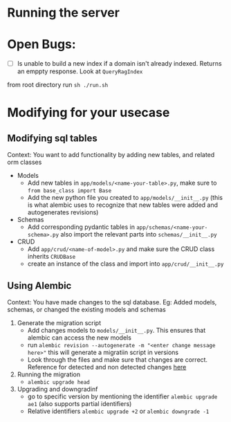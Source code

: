 # Running the server

# Open Bugs:

- [ ] Is unable to build a new index if a domain isn't already indexed. Returns an emppty response. Look at `QueryRagIndex`

from root directory run
`sh ./run.sh`

# Modifying for your usecase

## Modifying sql tables

Context: You want to add functionality by adding new tables, and related orm classes

- Models
  - Add new tables in `app/models/<name-your-table>.py`, make sure to `from base_class import Base`
  - Add the new python file you created to `app/models/__init__.py` (this is what alembic uses to recognize that new tables were added and autogenerates revisions)
- Schemas
  - Add corresponding pydantic tables in `app/schemas/<name-your-schema>.py` also import the relevant parts into `schemas/__init__.py`
- CRUD
  - Add `app/crud/<name-of-model>.py` and make sure the CRUD class inherits `CRUDBase`
  - create an instance of the class and import into `app/crud/__init__.py`

## Using Alembic

Context: You have made changes to the sql database. Eg: Added models, schemas, or changed the existing models and schemas

1. Generate the migration script
   - Add changes models to `models/__init__.py`. This ensures that alembic can access the new models
   - run `alembic revision --autogenerate -m "<enter change message here>"` this will generate a migratiin script in versions
   - Look through the files and make sure that changes are correct. Reference for detected and non detected changes [here](https://alembic.sqlalchemy.org/en/latest/autogenerate.html#what-does-autogenerate-detect-and-what-does-it-not-detect)
2. Running the migration
   - `alembic upgrade head`
3. Upgrading and downgradinf
   - go to specific version by mentioning the identifier `alembic upgrade ae1` (also supports partial identifiers)
   - Relative identifiers `alembic upgrade +2` or `alembic downgrade -1`
